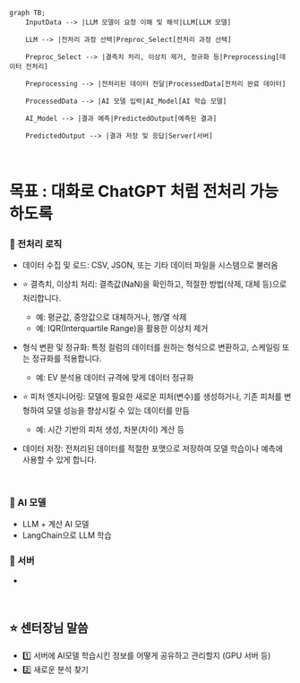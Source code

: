 ```mermaid
graph TB;
    InputData --> |LLM 모델이 요청 이해 및 해석|LLM[LLM 모델]
    
    LLM --> |전처리 과정 선택|Preproc_Select[전처리 과정 선택]
    
    Preproc_Select --> |결측치 처리, 이상치 제거, 정규화 등|Preprocessing[데이터 전처리]

    Preprocessing --> |전처리된 데이터 전달|ProcessedData[전처리 완료 데이터]
    
    ProcessedData --> |AI 모델 입력|AI_Model[AI 학습 모델]
    
    AI_Model --> |결과 예측|PredictedOutput[예측된 결과]

    PredictedOutput --> |결과 저장 및 응답|Server[서버]
```
<br>

# 목표 : 대화로 ChatGPT 처럼 전처리 가능하도록 

### 📌 전처리 로직
- 데이터 수집 및 로드: CSV, JSON, 또는 기타 데이터 파일을 시스템으로 불러옴

- ⭐ 결측치, 이상치 처리: 결측값(NaN)을 확인하고, 적절한 방법(삭제, 대체 등)으로 처리합니다.

    - 예: 평균값, 중앙값으로 대체하거나, 행/열 삭제 
    - 예: IQR(Interquartile Range)을 활용한 이상치 제거

- 형식 변환 및 정규화: 특정 컬럼의 데이터를 원하는 형식으로 변환하고, 스케일링 또는 정규화를 적용합니다.

    - 예: EV 분석용 데이터 규격에 맞게 데이터 정규화

- ⭐ 피처 엔지니어링: 모델에 필요한 새로운 피처(변수)를 생성하거나, 기존 피처를 변형하여 모델 성능을 향상시킬 수 있는 데이터를 만듬

    - 예: 시간 기반의 피처 생성, 차분(차이) 계산 등

- 데이터 저장: 전처리된 데이터를 적절한 포맷으로 저장하여 모델 학습이나 예측에 사용할 수 있게 합니다.

<br>

### 📌 AI 모델
- LLM + 계산 AI 모델
- LangChain으로 LLM 학습

### 📌 서버
- 

<br>

## ⭐ 센터장님 말씀
- 1️⃣ 서버에 AI모델 학습시킨 정보를 어떻게 공유하고 관리할지 (GPU 서버 등) 
- 2️⃣ 새로운 분석 찾기 
